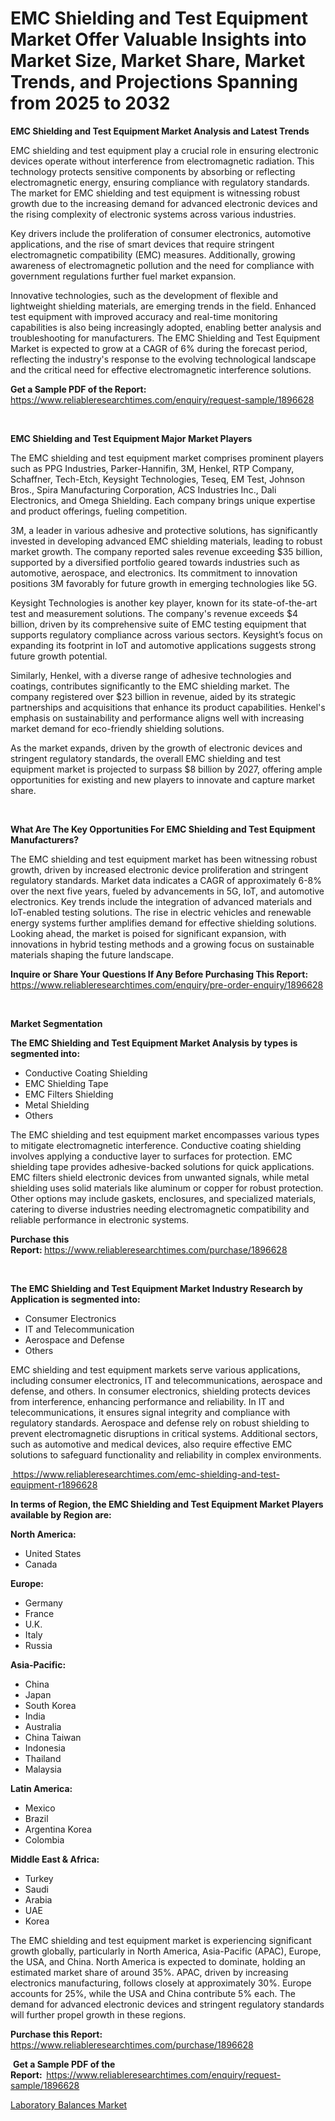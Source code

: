 <p><h1>EMC Shielding and Test Equipment Market Offer Valuable Insights into Market Size, Market Share, Market Trends, and Projections Spanning from 2025 to 2032</h1></p><p><strong>EMC Shielding and Test Equipment Market Analysis and Latest Trends</strong></p>
<p><p>EMC shielding and test equipment play a crucial role in ensuring electronic devices operate without interference from electromagnetic radiation. This technology protects sensitive components by absorbing or reflecting electromagnetic energy, ensuring compliance with regulatory standards. The market for EMC shielding and test equipment is witnessing robust growth due to the increasing demand for advanced electronic devices and the rising complexity of electronic systems across various industries. </p><p>Key drivers include the proliferation of consumer electronics, automotive applications, and the rise of smart devices that require stringent electromagnetic compatibility (EMC) measures. Additionally, growing awareness of electromagnetic pollution and the need for compliance with government regulations further fuel market expansion. </p><p>Innovative technologies, such as the development of flexible and lightweight shielding materials, are emerging trends in the field. Enhanced test equipment with improved accuracy and real-time monitoring capabilities is also being increasingly adopted, enabling better analysis and troubleshooting for manufacturers. The EMC Shielding and Test Equipment Market is expected to grow at a CAGR of 6% during the forecast period, reflecting the industry's response to the evolving technological landscape and the critical need for effective electromagnetic interference solutions.</p></p>
<p><strong>Get a Sample PDF of the Report:&nbsp;</strong> <a href="https://www.reliableresearchtimes.com/enquiry/request-sample/1896628?utm_campaign=3061&utm_medium=2&utm_source=Github&utm_content=ia&utm_term=10042025&utm_id=emc-shielding-and-test-equipment">https://www.reliableresearchtimes.com/enquiry/request-sample/1896628</a></p>
<p>&nbsp;</p>
<p><strong>EMC Shielding and Test Equipment Major Market Players</strong></p>
<p><p>The EMC shielding and test equipment market comprises prominent players such as PPG Industries, Parker-Hannifin, 3M, Henkel, RTP Company, Schaffner, Tech-Etch, Keysight Technologies, Teseq, EM Test, Johnson Bros., Spira Manufacturing Corporation, ACS Industries Inc., Dali Electronics, and Omega Shielding. Each company brings unique expertise and product offerings, fueling competition.</p><p>3M, a leader in various adhesive and protective solutions, has significantly invested in developing advanced EMC shielding materials, leading to robust market growth. The company reported sales revenue exceeding $35 billion, supported by a diversified portfolio geared towards industries such as automotive, aerospace, and electronics. Its commitment to innovation positions 3M favorably for future growth in emerging technologies like 5G.</p><p>Keysight Technologies is another key player, known for its state-of-the-art test and measurement solutions. The company's revenue exceeds $4 billion, driven by its comprehensive suite of EMC testing equipment that supports regulatory compliance across various sectors. Keysight’s focus on expanding its footprint in IoT and automotive applications suggests strong future growth potential.</p><p>Similarly, Henkel, with a diverse range of adhesive technologies and coatings, contributes significantly to the EMC shielding market. The company registered over $23 billion in revenue, aided by its strategic partnerships and acquisitions that enhance its product capabilities. Henkel's emphasis on sustainability and performance aligns well with increasing market demand for eco-friendly shielding solutions.</p><p>As the market expands, driven by the growth of electronic devices and stringent regulatory standards, the overall EMC shielding and test equipment market is projected to surpass $8 billion by 2027, offering ample opportunities for existing and new players to innovate and capture market share.</p></p>
<p>&nbsp;</p>
<p><strong>What Are The Key Opportunities For EMC Shielding and Test Equipment Manufacturers?</strong></p>
<p><p>The EMC shielding and test equipment market has been witnessing robust growth, driven by increased electronic device proliferation and stringent regulatory standards. Market data indicates a CAGR of approximately 6-8% over the next five years, fueled by advancements in 5G, IoT, and automotive electronics. Key trends include the integration of advanced materials and IoT-enabled testing solutions. The rise in electric vehicles and renewable energy systems further amplifies demand for effective shielding solutions. Looking ahead, the market is poised for significant expansion, with innovations in hybrid testing methods and a growing focus on sustainable materials shaping the future landscape.</p></p>
<p><strong>Inquire or Share Your Questions If Any Before Purchasing This Report:</strong> <a href="https://www.reliableresearchtimes.com/enquiry/pre-order-enquiry/1896628?utm_campaign=3061&utm_medium=2&utm_source=Github&utm_content=ia&utm_term=10042025&utm_id=emc-shielding-and-test-equipment">https://www.reliableresearchtimes.com/enquiry/pre-order-enquiry/1896628</a></p>
<p>&nbsp;</p>
<p><strong>Market Segmentation</strong></p>
<p><strong>The EMC Shielding and Test Equipment Market Analysis by types is segmented into:</strong></p>
<p><ul><li>Conductive Coating Shielding</li><li>EMC Shielding Tape</li><li>EMC Filters Shielding</li><li>Metal Shielding</li><li>Others</li></ul></p>
<p><p>The EMC shielding and test equipment market encompasses various types to mitigate electromagnetic interference. Conductive coating shielding involves applying a conductive layer to surfaces for protection. EMC shielding tape provides adhesive-backed solutions for quick applications. EMC filters shield electronic devices from unwanted signals, while metal shielding uses solid materials like aluminum or copper for robust protection. Other options may include gaskets, enclosures, and specialized materials, catering to diverse industries needing electromagnetic compatibility and reliable performance in electronic systems.</p></p>
<p><strong>Purchase this Report:&nbsp;</strong><a href="https://www.reliableresearchtimes.com/purchase/1896628?utm_campaign=3061&utm_medium=2&utm_source=Github&utm_content=ia&utm_term=10042025&utm_id=emc-shielding-and-test-equipment">https://www.reliableresearchtimes.com/purchase/1896628</a></p>
<p>&nbsp;</p>
<p><strong>The EMC Shielding and Test Equipment Market Industry Research by Application is segmented into:</strong></p>
<p><ul><li>Consumer Electronics</li><li>IT and Telecommunication</li><li>Aerospace and Defense</li><li>Others</li></ul></p>
<p><p>EMC shielding and test equipment markets serve various applications, including consumer electronics, IT and telecommunications, aerospace and defense, and others. In consumer electronics, shielding protects devices from interference, enhancing performance and reliability. In IT and telecommunications, it ensures signal integrity and compliance with regulatory standards. Aerospace and defense rely on robust shielding to prevent electromagnetic disruptions in critical systems. Additional sectors, such as automotive and medical devices, also require effective EMC solutions to safeguard functionality and reliability in complex environments.</p></p>
<p><a href="https://www.reliableresearchtimes.com/emc-shielding-and-test-equipment-r1896628?utm_campaign=3061&utm_medium=2&utm_source=Github&utm_content=ia&utm_term=10042025&utm_id=emc-shielding-and-test-equipment">&nbsp;https://www.reliableresearchtimes.com/emc-shielding-and-test-equipment-r1896628</a></p>
<p><strong>In terms of Region, the EMC Shielding and Test Equipment Market Players available by Region are:</strong></p>
<p>
    <p> <strong> North America: </strong>
        <ul>
            <li>United States</li>
            <li>Canada</li>
        </ul>
        </p> 
    <p> <strong> Europe: </strong>
        <ul>
            <li>Germany</li>
            <li>France</li>
            <li>U.K.</li>
            <li>Italy</li>
            <li>Russia</li>
        </ul>
        </p> 
    <p> <strong> Asia-Pacific: </strong>
        <ul>
            <li>China</li>
            <li>Japan</li>
            <li>South Korea</li>
            <li>India</li>
            <li>Australia</li>
            <li>China Taiwan</li>
            <li>Indonesia</li>
            <li>Thailand</li>
            <li>Malaysia</li>
        </ul>
        </p> 
    <p> <strong> Latin America: </strong>
        <ul>
            <li>Mexico</li>
            <li>Brazil</li>
            <li>Argentina Korea</li>
            <li>Colombia</li>
        </ul>
        </p> 
    <p> <strong> Middle East & Africa: </strong>
        <ul>
            <li>Turkey</li>
            <li>Saudi</li>
            <li>Arabia</li>
            <li>UAE</li>
            <li>Korea</li>
        </ul>
    </p>
    </p>
<p><p>The EMC shielding and test equipment market is experiencing significant growth globally, particularly in North America, Asia-Pacific (APAC), Europe, the USA, and China. North America is expected to dominate, holding an estimated market share of around 35%. APAC, driven by increasing electronics manufacturing, follows closely at approximately 30%. Europe accounts for 25%, while the USA and China contribute 5% each. The demand for advanced electronic devices and stringent regulatory standards will further propel growth in these regions.</p></p>
<p><strong>Purchase this Report: </strong><a href="https://www.reliableresearchtimes.com/purchase/1896628?utm_campaign=3061&utm_medium=2&utm_source=Github&utm_content=ia&utm_term=10042025&utm_id=emc-shielding-and-test-equipment">https://www.reliableresearchtimes.com/purchase/1896628</a></p>
<p>&nbsp;<strong>Get a Sample PDF of the Report:&nbsp;&nbsp;</strong><a href="https://www.reliableresearchtimes.com/enquiry/request-sample/1896628?utm_campaign=3061&utm_medium=2&utm_source=Github&utm_content=ia&utm_term=10042025&utm_id=emc-shielding-and-test-equipment">https://www.reliableresearchtimes.com/enquiry/request-sample/1896628</a></p>
<p><strong></strong></p>
<p><p><a href="https://github.com/juniordelafrance/Market-Research-Report-List-5/blob/main/laboratory-balances-market.md?utm_campaign=3061&utm_medium=2&utm_source=Github&utm_content=ia&utm_term=10042025&utm_id=emc-shielding-and-test-equipment">Laboratory Balances Market</a></p></p>